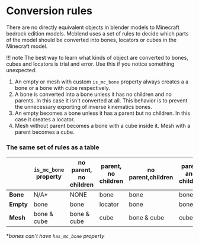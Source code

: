 # Conversion rules
There are no directly equivalent objects in blender models to Minecraft bedrock
edition models. Mcblend uses a set of rules to decide which parts of the model
should be converted into bones, locators or cubes in the Minecraft model.

!!! note
    The best way to learn what kinds of object are converted to bones, cubes
    and locators is trial and error. Use this if you notice something
    unexpected.

1. An empty or mesh with custom `is_mc_bone` property always creates a
  a bone or a bone with cube respectively.
2. A bone is converted into a bone unless it has no children and no
  parents. In this case it isn't converted at all. This behavior is to prevent
  the unnecessary exporting of inverse kinematics bones.
3. An empty becomes a bone unless it has a parent but no children. In this case
  it creates a locator.
4. Mesh without parent becomes a bone with a cube inside it. Mesh with a parent
  becomes a cube.

### The same set of rules as a table

||`is_mc_bone` property|no parent, no children| parent, no children|no parent,children|parent and children|
|---|---|---|---|---|---|
|__Bone__ |N/A*|NONE|bone|bone|bone|
|__Empty__|bone|bone|locator|bone|bone|
|__Mesh__ |bone & cube|bone & cube|cube| bone & cube|cube|

*_bones can't have `has_mc_bone` property_

